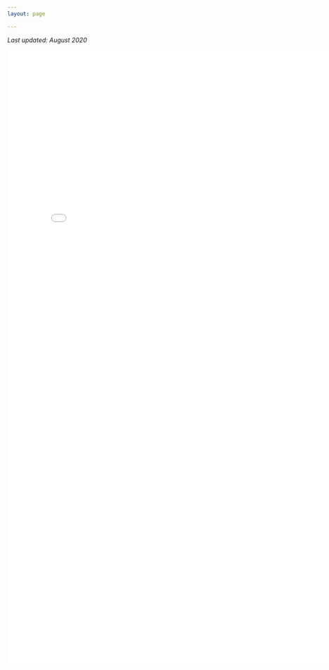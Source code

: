 ```yaml
---
layout: page

---
```


*Last updated: August 2020*

<embed src="{{site.github_url}}/assets/BowdenJames_Resume_08.20.pdf" width="800 px" height="1400px" />

